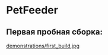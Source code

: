 # PetFeeder



## Первая пробная сборка:
[demonstrations/first_build.jpg](demonstrations/first_build.jpg)